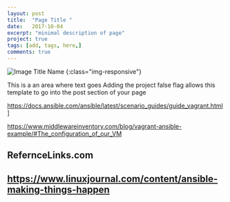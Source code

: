 ```yaml
---
layout: post
title:  "Page Title "
date:   2017-10-04
excerpt: "minimal description of page"
project: true
tags: [add, tags, here,]
comments: true
---
```


![Image Title Name](/assets/img/blog/<image-name>)
{:class="img-responsive"}


This is a an area where text goes
Adding the project false flag allows this template to go into the post section of your page


https://docs.ansible.com/ansible/latest/scenario_guides/guide_vagrant.html]

https://www.middlewareinventory.com/blog/vagrant-ansible-example/#The_configuration_of_our_VM


## RefernceLinks.com
## https://www.linuxjournal.com/content/ansible-making-things-happen
